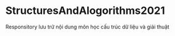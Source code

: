 # StructuresAndAlogorithms2021
Responsitory lưu trữ nội dung môn học cấu trúc dữ liệu và giải thuật
